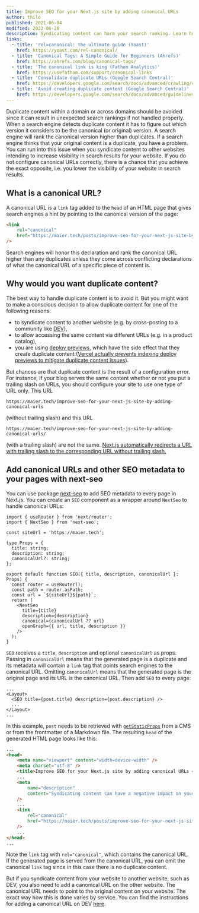 ```yaml
---
title: Improve SEO for your Next.js site by adding canonical URLs
author: thilo
published: 2021-06-04
modified: 2022-06-28
description: Syndicating content can harm your search ranking. Learn how to fix this by adding link tags with canonical URLs to your Next.js site.
links:
  - title: 'rel=canonical: the ultimate guide (Yoast)'
    href: https://yoast.com/rel-canonical/
  - title: 'Canonical Tags: A Simple Guide for Beginners (Ahrefs)'
    href: https://ahrefs.com/blog/canonical-tags/
  - title: 'The canonical link is king (Fathom Analytics)'
    href: https://usefathom.com/support/canonical-links
  - title: 'Consolidate duplicate URLs (Google Search Central)'
    href: https://developers.google.com/search/docs/advanced/crawling/consolidate-duplicate-urls
  - title: 'Avoid creating duplicate content (Google Search Central)'
    href: https://developers.google.com/search/docs/advanced/guidelines/duplicate-content
---
```


Duplicate content within a domain or across domains should be avoided since it can result in unexpected search rankings if not handled properly. When a search engine detects duplicate content it has to figure out which version it considers to be the canonical (or original) version. A search engine will rank the canonical version higher than duplicates. If a search engine thinks that your original content is a duplicate, you have a problem. You can run into this issue when you syndicate content to other websites intending to increase visibility in search results for your website. If you do not configure canonical URLs correctly, there is a chance that you achieve the exact opposite, i.e. you lower the visibility of your website in search results.

## What is a canonical URL?

A canonical URL is a `link` tag added to the `head` of an HTML page that gives search engines a hint by pointing to the canonical version of the page:

```html
<link
	rel="canonical"
	href="https://maier.tech/posts/improve-seo-for-your-next-js-site-by-adding-canonical-urls"
/>
```

Search engines will honor this declaration and rank the canonical URL higher than any duplicates unless they come across conflicting declarations of what the canonical URL of a specific piece of content is.

## Why would you want duplicate content?

The best way to handle duplicate content is to avoid it. But you might want to make a conscious decision to allow duplicate content for one of the following reasons:

- to syndicate content to another website (e.g. by cross-posting to a community like [DEV](https://dev.to/)),
- to allow accessing the same content via different URLs (e.g. in a product catalog),
- you are using [deploy previews](https://www.netlify.com/blog/2016/07/20/introducing-deploy-previews-in-netlify/), which have the side effect that they create duplicate content ([Vercel actually prevents indexing deploy previews to mitigate duplicate content issues](https://vercel.com/docs/platform/deployments#preview)).

But chances are that duplicate content is the result of a configuration error. For instance, if your blog serves the same content whether or not you put a trailing slash on URLs, you should configure your site to use one type of URL only. This URL

```
https://maier.tech/improve-seo-for-your-next-js-site-by-adding-canonical-urls
```

(without trailing slash) and this URL

```
https://maier.tech/improve-seo-for-your-next-js-site-by-adding-canonical-urls/
```

(with a trailing slash) are not the same. [Next.js automatically redirects a URL with trailing slash to the corresponding URL without trailing slash.](https://nextjs.org/docs/api-reference/next.config.js/trailing-slash)

## Add canonical URLs and other SEO metadata to your pages with next-seo

You can use package [next-seo](https://github.com/garmeeh/next-seo) to add SEO metadata to every page in Next.js. You can create an `SEO` component as a wrapper around `NextSeo` to handle canonical URLs:

```tsx:components/seo.tsx
import { useRouter } from 'next/router';
import { NextSeo } from 'next-seo';

const siteUrl = 'https://maier.tech';

type Props = {
  title: string;
  description: string;
  canonicalUrl?: string;
};

export default function SEO({ title, description, canonicalUrl }: Props) {
  const router = useRouter();
  const path = router.asPath;
  const url = `${siteUrl}${path}`;
  return (
    <NextSeo
      title={title}
      description={description}
      canonical={canonicalUrl ?? url}
      openGraph={{ url, title, description }}
    />
  );
}
```

`SEO` receives a `title`, `description` and optional `canonicalUrl` as props. Passing in `canonicalUrl` means that the generated page is a duplicate and its metadata will contain a `link` tag that points search engines to the canonical URL. Omitting `canonicalUrl` means that the generated page is the original page and its URL is the canonical URL. Then add `SEO` to every page:

```jsx:pages/posts/[slug].tsx
...
<Layout>
  <SEO title={post.title} description={post.description} />
  ...
</Layout>
...
```

In this example, `post` needs to be retrieved with [`getStaticProps`](https://nextjs.org/docs/basic-features/data-fetching#getstaticprops-static-generation) from a CMS or from the frontmatter of a Markdown file. The resulting `head` of the generated HTML page looks like this:

```html
...
<head>
	<meta name="viewport" content="width=device-width" />
	<meta charset="utf-8" />
	<title>Improve SEO for your Next.js site by adding canonical URLs – Thilo Maier</title>
	...
	<meta
		name="description"
		content="Syndicating content can have a negative impact on your search ranking. Learn how to fix this by adding link tags with canonical URLs to your Next.js site."
	/>
	...
	<link
		rel="canonical"
		href="https://maier.tech/posts/improve-seo-for-your-next-js-site-by-adding-canonical-urls"
	/>
	...
</head>
...
```

Note the `link` tag with `rel="canonical"`, which contains the canonical URL. If the generated page is served from the canonical URL, you can omit the canonical `link` tag since in this case there is no duplicate content.

But if you syndicate content from your website to another website, such as DEV, you also need to add a canonical URL on the other website. The canonical URL needs to point to the original content on your website. The exact way how this is done varies by service. You can find the instructions for adding a canonical URL on DEV [here](https://dev.to/p/editor_guide#front-matter).
